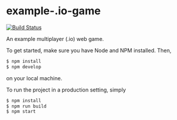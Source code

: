 # example-.io-game

[![Build Status](https://travis-ci.com/vzhou842/multiplayer-web-game-example.svg?branch=master)](https://travis-ci.com/vzhou842/multiplayer-web-game-example)

An example multiplayer (.io) web game.

To get started, make sure you have Node and NPM installed. Then,

```bash
$ npm install
$ npm develop
```

on your local machine.

To run the project in a production setting, simply

```bash
$ npm install
$ npm run build
$ npm start
```
